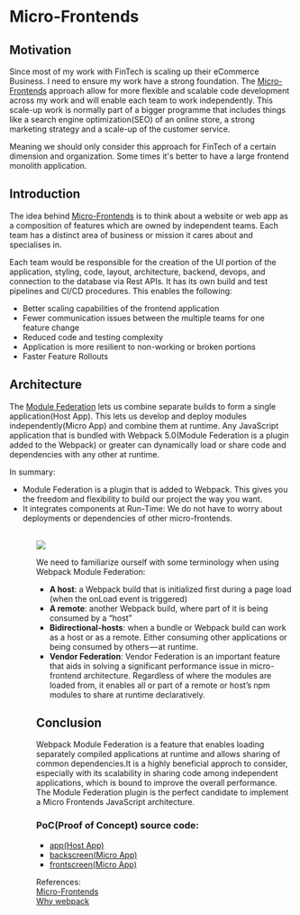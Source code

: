 # Micro-Frontends
<h2>Motivation</h2>

Since most of my work with FinTech is scaling up their eCommerce Business. I need to ensure my work have a strong foundation. The [Micro-Frontends](https://micro-frontends.org/) approach allow for more flexible and scalable code development across my work and will enable each team to work independently.  This scale-up work is normally part of a bigger programme that includes things like a search engine optimization(SEO) of an online store, a strong marketing strategy and a scale-up of the customer service.<br>

Meaning we should only consider this approach for FinTech of a certain dimension and organization. Some times it's better to have a large frontend monolith application. 

<h2>Introduction</h2>

The idea behind [Micro-Frontends](https://micro-frontends.org/) is to think about a website or web app as a composition of features which are owned by independent teams. Each team has a distinct area of business or mission it cares about and specialises in.

Each team would be responsible for the creation of the UI portion of the application, styling, code, layout, architecture, backend, devops, and connection to the database via Rest APIs.  It has its own build and test pipelines and CI/CD procedures. 
This enables the following:
 <ul>
  <li>Better scaling capabilities of the frontend application</li>
  <li>Fewer communication issues between the multiple teams for one feature change</li>
  <li>Reduced code and testing complexity</li>
  <li>Application is more resilient to non-working or broken portions</li>
  <li>Faster Feature Rollouts</li>
</ul> 

<h2>Architecture</h2>

The [Module Federation](https://webpack.js.org/concepts/module-federation/) lets us combine separate builds to form a single application(Host App). This lets us develop and deploy modules independently(Micro App) and combine them at runtime. Any JavaScript application that is bundled with Webpack 5.0(Module Federation is a plugin added to the Webpack) or greater can dynamically load or share code and dependencies with any other at runtime.

In summary:
<ul>
 <li>Module Federation is a plugin that is added to Webpack. This gives you the freedom and flexibility to build our project the way you want.</li>
 <li>It integrates components at Run-Time: We do not have to worry about deployments or dependencies of other micro-frontends.</li>
<ul>

<br>
<img src="https://user-images.githubusercontent.com/76512851/201527769-320b41d1-d4c3-4014-8b91-37cd0914abc7.png"></img>
<br>
 
We need to familiarize ourself with some terminology when using Webpack Module Federation:
<ul>
 <li><b>A host</b>: a Webpack build that is initialized first during a page load (when the onLoad event is triggered)</li>
 <li><b>A remote</b>: another Webpack build, where part of it is being consumed by a “host”</li>
 <li><b>Bidirectional-hosts</b>: when a bundle or Webpack build can work as a host or as a remote. Either consuming other applications or being consumed by others — at runtime.</li>
 <li><b>Vendor Federation</b>: Vendor Federation is an important feature that aids in solving a significant performance issue in micro-frontend architecture. Regardless of where the modules are loaded from, it enables all or part of a remote or host’s npm modules to share at runtime declaratively.</li>
</ul>

<h2>Conclusion</h2>

Webpack Module Federation is a feature that enables loading separately compiled applications at runtime and allows sharing of common dependencies.It is a highly beneficial approch to consider, especially with its scalability in sharing code among independent applications, which is bound to improve the overall performance.
The Module Federation plugin is the perfect candidate to implement a Micro Frontends JavaScript architecture.
 
<h3>PoC(Proof of Concept) source code:</h3>
<ul>
  <li><a href="https://github.com/gcp-development/microfrontends/tree/main/app" target="_blank">app(Host App)</a></li>
  <li><a href="https://github.com/gcp-development/microfrontends/tree/main/backscreen" target="_blank">backscreen(Micro App)</a></li>
  <li><a href="https://github.com/gcp-development/microfrontends/tree/main/frontscreen" target="_blank">frontscreen(Micro App)</a></li>
</ul> 

References:<br>
[Micro-Frontends](https://martinfowler.com/articles/micro-frontends.html)<br>
[Why webpack](https://webpack.js.org/concepts/why-webpack/)
